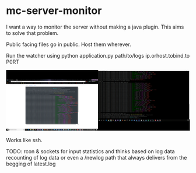 # mc-server-monitor
I want a way to monitor the server without making a java plugin. This aims to solve that problem. 

Public facing files go in public. Host them wherever.

Run the watcher using python application.py path/to/logs ip.orhost.tobind.to P0RT

![Preview](https://raw.githubusercontent.com/sfxworks/mc-server-monitor/master/screenshots/preview.png)

Works like ssh.

TODO:
rcon & sockets for input
statistics and thinks based on log data
recounting of log data or even a /newlog path that always delivers from the begging of latest.log

